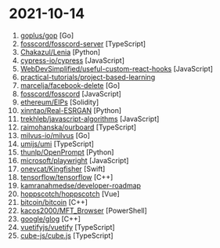 # 2021-10-14

1. [goplus/gop](https://github.com/goplus/gop "GoPlus - The Go+ language for engineering, STEM education, and data science") [Go]
2. [fosscord/fosscord-server](https://github.com/fosscord/fosscord-server "Fosscord Server (selfhostable open source discord server) (contains api + cdn + gateway + dashboard + voice)") [TypeScript]
3. [Chakazul/Lenia](https://github.com/Chakazul/Lenia "Lenia - Mathematical Life Forms") [Python]
4. [cypress-io/cypress](https://github.com/cypress-io/cypress "Fast, easy and reliable testing for anything that runs in a browser.") [JavaScript]
5. [WebDevSimplified/useful-custom-react-hooks](https://github.com/WebDevSimplified/useful-custom-react-hooks "") [JavaScript]
6. [practical-tutorials/project-based-learning](https://github.com/practical-tutorials/project-based-learning "Curated list of project-based tutorials") 
7. [marcelja/facebook-delete](https://github.com/marcelja/facebook-delete "Fast facebook activity deletion") [Go]
8. [fosscord/fosscord](https://github.com/fosscord/fosscord "Fosscord is a free open source selfhostable discord compatible chat, voice and video platform") [JavaScript]
9. [ethereum/EIPs](https://github.com/ethereum/EIPs "The Ethereum Improvement Proposal repository") [Solidity]
10. [xinntao/Real-ESRGAN](https://github.com/xinntao/Real-ESRGAN "Real-ESRGAN aims at developing Practical Algorithms for General Image Restoration.") [Python]
11. [trekhleb/javascript-algorithms](https://github.com/trekhleb/javascript-algorithms "📝 Algorithms and data structures implemented in JavaScript with explanations and links to further readings") [JavaScript]
12. [raimohanska/ourboard](https://github.com/raimohanska/ourboard "An online whiteboard") [TypeScript]
13. [milvus-io/milvus](https://github.com/milvus-io/milvus "An open-source vector database for embedding similarity search and AI applications.") [Go]
14. [umijs/umi](https://github.com/umijs/umi "🌋 Pluggable enterprise-level react application framework.") [TypeScript]
15. [thunlp/OpenPrompt](https://github.com/thunlp/OpenPrompt "An Open-Source Toolkit for Prompt-Learning.") [Python]
16. [microsoft/playwright](https://github.com/microsoft/playwright "Node.js library to automate Chromium, Firefox and WebKit with a single API") [JavaScript]
17. [onevcat/Kingfisher](https://github.com/onevcat/Kingfisher "A lightweight, pure-Swift library for downloading and caching images from the web.") [Swift]
18. [tensorflow/tensorflow](https://github.com/tensorflow/tensorflow "An Open Source Machine Learning Framework for Everyone") [C++]
19. [kamranahmedse/developer-roadmap](https://github.com/kamranahmedse/developer-roadmap "Roadmap to becoming a web developer in 2021") 
20. [hoppscotch/hoppscotch](https://github.com/hoppscotch/hoppscotch "👽 Open source API development ecosystem https://hoppscotch.io") [Vue]
21. [bitcoin/bitcoin](https://github.com/bitcoin/bitcoin "Bitcoin Core integration/staging tree") [C++]
22. [kacos2000/MFT_Browser](https://github.com/kacos2000/MFT_Browser "$MFT directory tree reconstruction & record info") [PowerShell]
23. [google/glog](https://github.com/google/glog "C++ implementation of the Google logging module") [C++]
24. [vuetifyjs/vuetify](https://github.com/vuetifyjs/vuetify "🐉 Material Component Framework for Vue") [TypeScript]
25. [cube-js/cube.js](https://github.com/cube-js/cube.js "📊 Cube.js — Open-Source Analytics API for Building Data Apps") [TypeScript]

